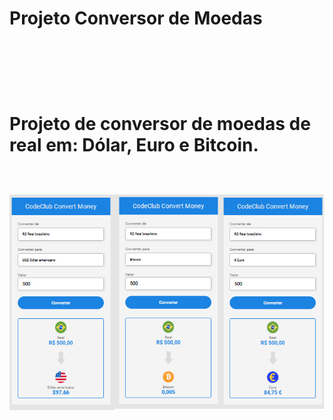 <h1> Projeto Conversor de Moedas <h1>
<br>
<br>
<p> Projeto de conversor de moedas de real em: Dólar, Euro e Bitcoin. <p>
<br>
<img src = "https://github.com/Willianpontes/Projeto-conversor/blob/main/assets/readme.dolar.png?raw=true">
